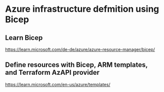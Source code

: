 # Azure infrastructure defmition using Bicep

## Learn Bicep
https://learn.microsoft.com/de-de/azure/azure-resource-manager/bicep/

## Define resources with Bicep, ARM templates, and Terraform AzAPI provider
https://learn.microsoft.com/en-us/azure/templates/

